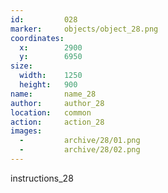 ```yaml
---
id:			028
marker: 	objects/object_28.png
coordinates:
  x:		2900
  y:		6950
size:
  width:	1250
  height:	900
name: 		name_28
author:		author_28
location: 	common
action: 	action_28
images:
  -			archive/28/01.png
  -			archive/28/02.png
---
```


instructions_28

